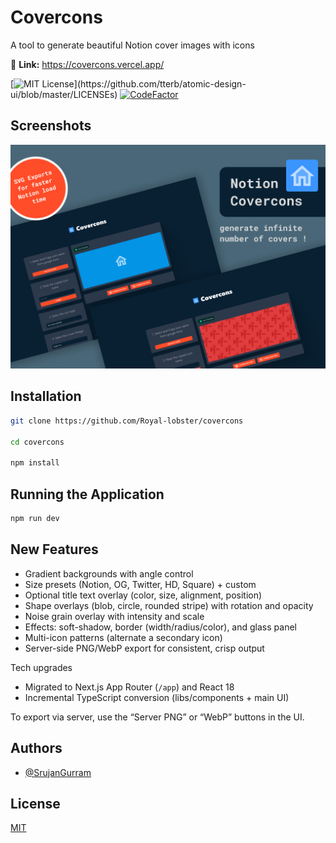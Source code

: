 
# Covercons

A tool to generate beautiful Notion cover images with icons

🔗 **Link:** https://covercons.vercel.app/

[![MIT License](https://img.shields.io/apm/l/atomic-design-ui.svg?)](https://github.com/tterb/atomic-design-ui/blob/master/LICENSEs) [![CodeFactor](https://www.codefactor.io/repository/github/royal-lobster/covercons/badge)](https://www.codefactor.io/repository/github/royal-lobster/covercons)

## Screenshots
![App Screenshot](https://raw.githubusercontent.com/Royal-lobster/covercons/main/covercons.png)

  
## Installation

```bash
git clone https://github.com/Royal-lobster/covercons

cd covercons

npm install
```
## Running the Application

```bash
npm run dev
```

## New Features

- Gradient backgrounds with angle control
- Size presets (Notion, OG, Twitter, HD, Square) + custom
- Optional title text overlay (color, size, alignment, position)
- Shape overlays (blob, circle, rounded stripe) with rotation and opacity
- Noise grain overlay with intensity and scale
- Effects: soft-shadow, border (width/radius/color), and glass panel
- Multi-icon patterns (alternate a secondary icon)
- Server-side PNG/WebP export for consistent, crisp output

Tech upgrades
- Migrated to Next.js App Router (`/app`) and React 18
- Incremental TypeScript conversion (libs/components + main UI)

To export via server, use the “Server PNG” or “WebP” buttons in the UI.
    
## Authors

- [@SrujanGurram](https://www.github.com/royal-lobster)

  
## License

[MIT](https://choosealicense.com/licenses/mit/)

  
